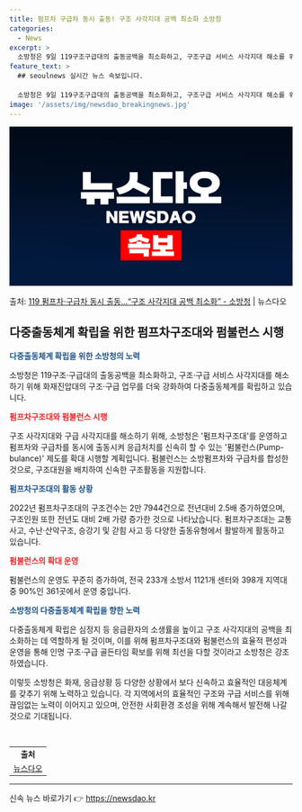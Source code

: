 ```yaml
---
title: 펌프차 구급차 동시 출동! 구조 사각지대 공백 최소화 소방청
categories:
  - News
excerpt: >
  소방청은 9일 119구조구급대의 출동공백을 최소화하고, 구조구급 서비스 사각지대 해소를 위해 화재진압대의 구…
feature_text: >
  ## seoulnews 실시간 뉴스 속보입니다.

  소방청은 9일 119구조구급대의 출동공백을 최소화하고, 구조구급 서비스 사각지대 해소를 위해 화재진압대의 구…
image: '/assets/img/newsdao_breakingnews.jpg'
---
```


![뉴스다오 속보](/assets/img/newsdao_breakingnews.jpg)

<p>출처: <a href="https://newsdao.kr/2959" rel="dofollow">119 펌프차·구급차 동시 출동…“구조 사각지대 공백 최소화” - 소방청</a> | 뉴스다오</p>

<h2 data-ke-size="size26">다중출동체계 확립을 위한 펌프차구조대와 펌불런스 시행</h2>
<p data-ke-size="size16"><b><span style="color: #1a5490;">다중출동체계 확립을 위한 소방청의 노력</span></b></p>
소방청은 119구조·구급대의 출동공백을 최소화하고, 구조·구급 서비스 사각지대를 해소하기 위해 화재진압대의 구조·구급 업무를 더욱 강화하여 다중출동체계를 확립하고 있습니다.

<p data-ke-size="size16"><b><span style="color: #ee2323;">펌프차구조대와 펌불런스 시행</span></b></p>
구조 사각지대와 구급 사각지대를 해소하기 위해, 소방청은 '펌프차구조대'를 운영하고 펌프차와 구급차를 동시에 출동시켜 응급처치를 신속히 할 수 있는 '펌불런스(Pump-bulance)' 제도를 확대 시행할 계획입니다. 펌불런스는 소방펌프차와 구급차를 합성한 것으로, 구조대원을 배치하여 신속한 구조활동을 지원합니다.

<p data-ke-size="size16"><b><span style="color: #1a5490;">펌프차구조대의 활동 상황</span></b></p>
2022년 펌프차구조대의 구조건수는 2만 7944건으로 전년대비 2.5배 증가하였으며, 구조인원 또한 전년도 대비 2배 가량 증가한 것으로 나타났습니다. 펌프차구조대는 교통사고, 수난·산악구조, 승강기 및 갇힘 사고 등 다양한 출동유형에서 활발하게 활동하고 있습니다.

<p data-ke-size="size16"><b><span style="color: #ee2323;">펌불런스의 확대 운영</span></b></p>
펌불런스의 운영도 꾸준히 증가하여, 전국 233개 소방서 1121개 센터와 398개 지역대 중 90%인 361곳에서 운영 중입니다.

<p data-ke-size="size16"><b><span style="color: #1a5490;">소방청의 다중출동체계 확립을 향한 노력</span></b></p>
다중출동체계 확립은 심정지 등 응급환자의 소생률을 높이고 구조 사각지대의 공백을 최소화하는 데 역할하게 될 것이며, 이를 위해 펌프차구조대와 펌불런스의 효율적 편성과 운영을 통해 인명 구조·구급 골든타임 확보를 위해 최선을 다할 것이라고 소방청은 강조하였습니다.

이렇듯 소방청은 화재, 응급상황 등 다양한 상황에서 보다 신속하고 효율적인 대응체계를 갖추기 위해 노력하고 있습니다. 각 지역에서의 효율적인 구조와 구급 서비스를 위해 끊임없는 노력이 이어지고 있으며, 안전한 사회환경 조성을 위해 계속해서 발전해 나갈 것으로 기대됩니다.

<p data-ke-size="size16">&nbsp;</p>
<table>
	<tbody>
		<tr>
			<td style="text-align: center; height: 17px;"><b>출처</b></td>
		</tr>
		<tr>
			<td style="text-align: center; height: 17px;"><a href="https​://newsdao.kr/2959">뉴스다오</a></td>
		</tr>
	</tbody>
</table>
<hr> 

신속 뉴스 바로가기 👉 <a href="https://newsdao.kr" rel="dofollow">https://newsdao.kr</a>



